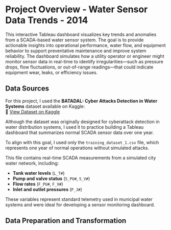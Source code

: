 # Project Overview - Water Sensor Data Trends - 2014

This interactive Tableau dashboard visualizes key trends and anomalies from a SCADA-based water sensor system. The goal is to provide actionable insights into operational performance, water flow, and equipment behavior to support preventative maintenance and improve system reliability.
The dashboard simulates how a utility operator or engineer might monitor sensor data in real-time to identify irregularities—such as pressure drops, flow fluctuations, or out-of-range readings—that could indicate equipment wear, leaks, or efficiency issues.

## Data Sources

For this project, I used the **BATADAL: Cyber Attacks Detection in Water Systems** dataset available on Kaggle:  
🔗 [View Dataset on Kaggle](https://www.kaggle.com/datasets/minhbtnguyen/batadal-a-dataset-for-cyber-attack-detection)

Although the dataset was originally designed for cyberattack detection in water distribution systems, I used it to practice building a Tableau dashboard that summarizes normal SCADA sensor data over one year.

To align with this goal, I used only the `training_dataset_1.csv` file, which represents one year of normal operations without simulated attacks.

This file contains real-time SCADA measurements from a simulated city water network, including:

- **Tank water levels** (`L_T#`)  
- **Pump and valve status** (`S_PU#`, `S_V#`)  
- **Flow rates** (`F_PU#`, `F_V#`)  
- **Inlet and outlet pressures** (`P_J#`)  

These variables represent standard telemetry used in municipal water systems and were ideal for developing a sensor monitoring dashboard.

## Data Preparation and Transformation 



